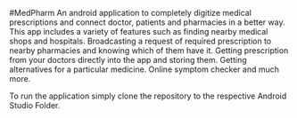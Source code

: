 #MedPharm
An android application to completely digitize medical prescriptions and connect doctor, patients and pharmacies in a better way. This app includes a variety of features such as finding nearby medical shops and hospitals. Broadcasting a request of required prescription to nearby pharmacies and knowing which of them have it. Getting prescription from your doctors directly into the app and storing them. Getting alternatives for a particular medicine. Online symptom checker and much more.

To run the application simply clone the repository to the respective Android Studio Folder.
